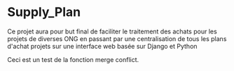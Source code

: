 # Supply_Plan
Ce projet aura pour but final de faciliter le traitement des achats pour les projets de diverses ONG en passant par une centralisation de tous les plans d'achat projets sur une interface web basée sur Django et Python

Ceci est un test de la fonction merge conflict.